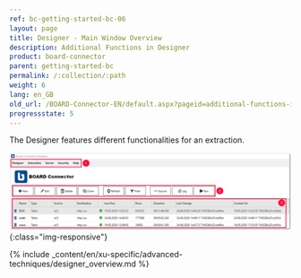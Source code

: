 ```yaml
---
ref: bc-getting-started-bc-06
layout: page
title: Designer - Main Window Overview
description: Additional Functions in Designer
product: board-connector
parent: getting-started-bc
permalink: /:collection/:path
weight: 6
lang: en_GB
old_url: /BOARD-Connector-EN/default.aspx?pageid=additional-functions-in-designer
progressstate: 5
---	
```


The Designer features different functionalities for an extraction. 

![Designer](/img/content/board/bc_designer_main-window.png){:class="img-responsive"}

{% include _content/en/xu-specific/advanced-techniques/designer_overview.md %}
